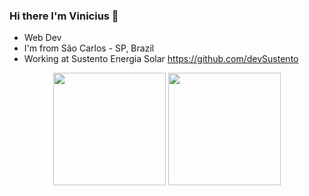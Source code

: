 ### Hi there I'm Vinicius  👋

* Web Dev
* I'm from São Carlos - SP, Brazil
* Working at Sustento Energia Solar https://github.com/devSustento

<div align="center">
      <img height="180em" src="https://github-readme-stats-sigma-five.vercel.app/api?username=viniciussm07&show_icons=true&theme=dracula&include_all_commits=true&count_private=true"/>
      <img height="180em" src="https://github-readme-stats-sigma-five.vercel.app/api/top-langs/?username=viniciussm07&layout=compact&langs_count=7&theme=dracula"/>
</div>
